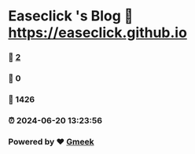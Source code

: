 # Easeclick 's Blog :link: https://easeclick.github.io 
### :page_facing_up: [2](https://easeclick.github.io/tag.html) 
### :speech_balloon: 0 
### :hibiscus: 1426 
### :alarm_clock: 2024-06-20 13:23:56 
### Powered by :heart: [Gmeek](https://github.com/Meekdai/Gmeek)
